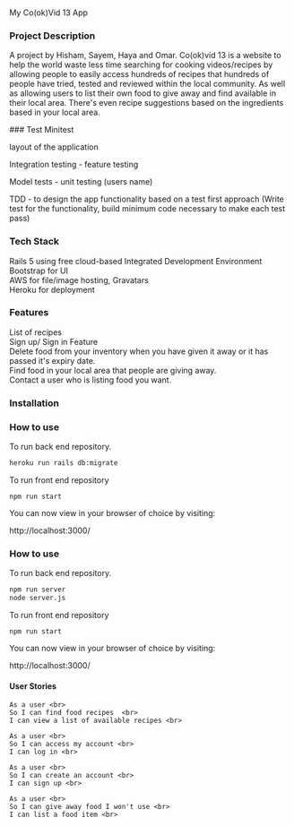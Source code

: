 ###
My Co(ok)Vid 13 App

### Project Description
A project by Hisham, Sayem, Haya and Omar.  Co(ok)vid 13 is a website to help the world waste less time searching for cooking videos/recipes by allowing people to easily access hundreds of recipes that hundreds of people have tried, tested and reviewed within the local community.
As well as allowing users to list their own food to give away and find available in their local area. There's even recipe suggestions based on the ingredients based in your local area.

### Test
Minitest

layout of the application

Integration testing - feature testing

Model tests - unit testing (users name)

TDD - to design the app functionality based on a test first approach (Write test for the functionality, build minimum code necessary to make each test pass)

### Tech Stack
Rails 5 using free cloud-based Integrated Development Environment  <br>
Bootstrap for UI <br>
AWS for file/image hosting, Gravatars <br>
Heroku for deployment <br>


### Features
List of recipes <br>
Sign up/ Sign in Feature <br>
Delete food from your inventory when you have given it away or it has passed it's expiry date. <br>
Find food in your local area that people are giving away. <br>
Contact a user who is listing food you want. <br>
### Installation




### How to use

To run back end repository.
```bash
heroku run rails db:migrate
```

To run front end repository
```
npm run start
```

You can now view in your browser of choice by visiting:

http://localhost:3000/

### How to use

To run back end repository.
```bash
npm run server
node server.js
```

To run front end repository
```
npm run start
```

You can now view in your browser of choice by visiting:

http://localhost:3000/

#### User Stories
```
As a user <br>
So I can find food recipes  <br>
I can view a list of available recipes <br>

As a user <br>
So I can access my account <br>
I can log in <br>

As a user <br>
So I can create an account <br>
I can sign up <br>

As a user <br>
So I can give away food I won't use <br>
I can list a food item <br>
```
